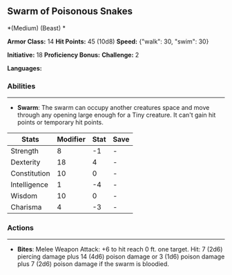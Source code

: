 ## Swarm of Poisonous Snakes
*(Medium) (Beast) *

**Armor Class:** 14
**Hit Points:** 45 (10d8)
**Speed:** {"walk": 30, "swim": 30}

**Initiative:** 18
**Proficiency Bonus:**
**Challenge:** 2

**Languages:** 

### Abilities
 --- 
- **Swarm**: The swarm can occupy another creatures space and move through any opening large enough for a Tiny creature. It can't gain hit points or temporary hit points.



| Stats | Modifier | Stat | Save
| ---- | ---- | ---- | ---- |
| Strength | 8 | -1 | - |
| Dexterity | 18 | 4 | - |
| Constitution | 10 | 0 | - |
| Intelligence | 1 | -4 | - |
| Wisdom | 10 | 0 | - |
| Charisma | 4 | -3 | - |

### Actions
 --- 
- **Bites**: Melee Weapon Attack: +6 to hit  reach 0 ft.  one target. Hit: 7 (2d6) piercing damage plus 14 (4d6) poison damage  or 3 (1d6) poison damage plus 7 (2d6) poison damage if the swarm is bloodied.

